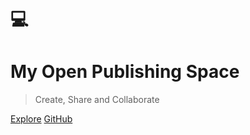 # 💻

<h1 id="cover-heading">
  My Open Publishing Space
</h1>

> Create, Share and Collaborate

[Explore](my-open-publishing-space)
[GitHub](https://github.com/hibbitts-design/docsify-open-publishing-starter-kit)
